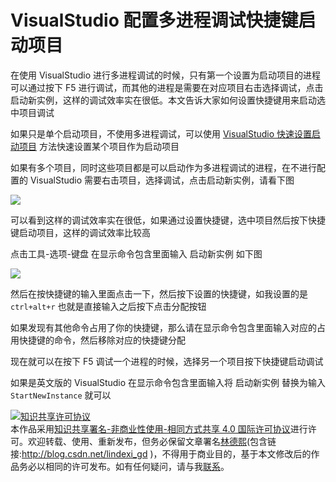 
# VisualStudio 配置多进程调试快捷键启动项目

在使用 VisualStudio 进行多进程调试的时候，只有第一个设置为启动项目的进程可以通过按下 F5 进行调试，而其他的进程是需要在对应项目右击选择调试，点击启动新实例，这样的调试效率实在很低。本文告诉大家如何设置快捷键用来启动选中项目调试

<!--more-->


<!-- csdn -->
<!-- 标签：VisualStudio，调试 -->

如果只是单个启动项目，不使用多进程调试，可以使用 [VisualStudio 快速设置启动项目](https://blog.lindexi.com/post/VisualStudio-%E5%BF%AB%E9%80%9F%E8%AE%BE%E7%BD%AE%E5%90%AF%E5%8A%A8%E9%A1%B9%E7%9B%AE.html ) 方法快速设置某个项目作为启动项目

如果有多个项目，同时这些项目都是可以启动作为多进程调试的进程，在不进行配置的 VisualStudio 需要右击项目，选择调试，点击启动新实例，请看下图

<!-- ![](image/VisualStudio 配置多进程调试快捷键启动项目/VisualStudio 配置多进程调试快捷键启动项目0.png) -->

![](http://image.acmx.xyz/lindexi%2F20191011152558656)

可以看到这样的调试效率实在很低，如果通过设置快捷键，选中项目然后按下快捷键启动项目，这样的调试效率比较高

点击工具-选项-键盘 在显示命令包含里面输入 启动新实例 如下图


<!-- ![](image/VisualStudio 配置多进程调试快捷键启动项目/VisualStudio 配置多进程调试快捷键启动项目1.png) -->

![](http://image.acmx.xyz/lindexi%2F20191011152919172)

然后在按快捷键的输入里面点击一下，然后按下设置的快捷键，如我设置的是 `ctrl+alt+r` 也就是直接输入之后按下点击分配按钮

如果发现有其他命令占用了你的快捷键，那么请在显示命令包含里面输入对应的占用快捷键的命令，然后移除对应的快捷键分配

现在就可以在按下 F5 调试一个进程的时候，选择另一个项目按下快捷键启动调试

如果是英文版的 VisualStudio 在显示命令包含里面输入将 启动新实例 替换为输入 `StartNewInstance` 就可以





<a rel="license" href="http://creativecommons.org/licenses/by-nc-sa/4.0/"><img alt="知识共享许可协议" style="border-width:0" src="https://licensebuttons.net/l/by-nc-sa/4.0/88x31.png" /></a><br />本作品采用<a rel="license" href="http://creativecommons.org/licenses/by-nc-sa/4.0/">知识共享署名-非商业性使用-相同方式共享 4.0 国际许可协议</a>进行许可。欢迎转载、使用、重新发布，但务必保留文章署名[林德熙](http://blog.csdn.net/lindexi_gd)(包含链接:http://blog.csdn.net/lindexi_gd )，不得用于商业目的，基于本文修改后的作品务必以相同的许可发布。如有任何疑问，请与我[联系](mailto:lindexi_gd@163.com)。